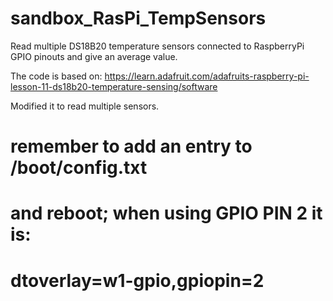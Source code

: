 # sandbox_RasPi_TempSensors
Read multiple DS18B20 temperature sensors connected to RaspberryPi GPIO pinouts and give an average value.

The code is based on:
https://learn.adafruit.com/adafruits-raspberry-pi-lesson-11-ds18b20-temperature-sensing/software

Modified it to read multiple sensors.

# remember to add an entry to /boot/config.txt
# and reboot; when using GPIO PIN 2 it is:
# dtoverlay=w1-gpio,gpiopin=2
